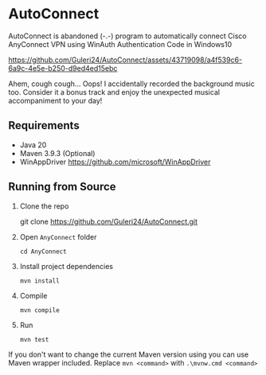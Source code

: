 # AutoConnect

AutoConnect is abandoned (-.-) program to automatically connect Cisco AnyConnect VPN using WinAuth Authentication Code in Windows10


https://github.com/Guleri24/AutoConnect/assets/43719098/a4f539c6-6a9c-4e5e-b250-d9ed4ed15ebc

Ahem, cough cough... Oops! I accidentally recorded the background music too. Consider it a bonus track and enjoy the unexpected musical accompaniment to your day!

## Requirements

* Java 20
* Maven 3.9.3 (Optional)
* WinAppDriver https://github.com/microsoft/WinAppDriver

## Running from Source

1. Clone the repo

   git clone https://github.com/Guleri24/AutoConnect.git

2. Open `AnyConnect` folder

   `cd AnyConnect`

3. Install project dependencies

   `mvn install`

4. Compile

   `mvn compile`

5. Run

   `mvn test`

If you don't want to change the current Maven version using you can use Maven wrapper included.
Replace `mvn <command>` with `.\mvnw.cmd <command>`

